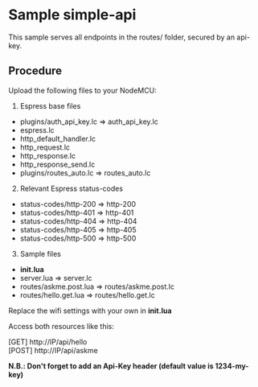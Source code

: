 # Sample simple-api

This sample serves all endpoints in the routes/ folder, secured by an api-key.


## Procedure
Upload the following files to your NodeMCU:

1. Espress base files
 * plugins/auth_api_key.lc => auth_api_key.lc
 * espress.lc  
 * http_default_handler.lc  
 * http_request.lc  
 * http_response.lc  
 * http_response_send.lc
 * plugins/routes_auto.lc => routes_auto.lc
 
2. Relevant Espress status-codes
 * status-codes/http-200 => http-200
 * status-codes/http-401 => http-401
 * status-codes/http-404 => http-404
 * status-codes/http-405 => http-405
 * status-codes/http-500 => http-500

3. Sample files
 * **init.lua**  
 * server.lua => server.lc  
 * routes/askme.post.lua  => routes/askme.post.lc
 * routes/hello.get.lua  => routes/hello.get.lc
 
Replace the wifi settings with your own in **init.lua**

Access both resources like this:  

[GET] http://IP/api/hello  
[POST] http://IP/api/askme  

**N.B.: Don't forget to add an Api-Key header (default value is 1234-my-key)**